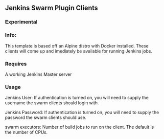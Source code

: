 ## Jenkins Swarm Plugin Clients
### Experimental


### Info:

This template is based off an Alpine distro with Docker installed. These clients will come up and imediately be available for running Jenkins jobs. 

### Requires

A working Jenkins Master server

### Usage

Jenkins User: If authentication is turned on, you will need to supply the username the swarm clients should login with.

Jenkins Password: If authentication is turned on, you will need to supply the password the swarm clients should use.

swarm executors: Number of build jobs to run on the client. The default is the number of CPUs.
